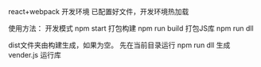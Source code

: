 
react+webpack 开发环境
已配置好文件，开发环境热加载

使用方法：
开发模式 npm start
打包构建 npm run build
打包JS库 npm run dll

dist文件夹由构建生成，如果为空。
先在当前目录运行
npm run dll 生成vender.js 运行库
